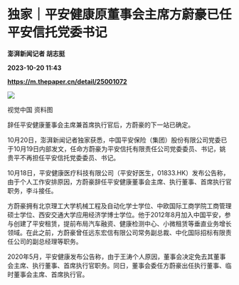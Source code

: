 # 独家｜平安健康原董事会主席方蔚豪已任平安信托党委书记
**澎湃新闻记者 胡志挺**

**2023-10-20 11:43**

**https://m.thepaper.cn/detail/25001072**

![](https://imagecloud.thepaper.cn/thepaper/image/274/918/166.jpg)

视觉中国 资料图

辞任平安健康董事会主席兼首席执行官后，方蔚豪的下一站已确定。

10月20日，澎湃新闻记者独家获悉，中国平安保险（集团）股份有限公司党委已于10月19日内部发文，任命方蔚豪为平安信托有限责任公司党委委员、书记，姚贵平不再担任平安信托党委委员、书记。

10月18日，平安健康医疗科技有限公司（平安好医生，01833.HK）发布公告称，由于个人工作安排原因，方蔚豪辞任平安健康董事会主席、执行董事、首席执行官职务，李斗接任。

方蔚豪拥有北京理工大学机械工程及自动化学士学位、中欧国际工商学院工商管理硕士学位、西安交通大学应用经济学博士学位。他于2012年8月加入中国平安，参与创建了平安租赁，提前布局汽车融资、健康检测中心、小微租赁等垂直业务增长领域。在此之前，方蔚豪曾任远东宏信有限公司常务副总裁、中化国际招标有限责任公司的副总经理等职务。

2020年5月，平安健康发布公告称，由于王涛个人原因，董事会决定免去其董事会主席、执行董事、首席执行官职务。同日，董事会委任方蔚豪出任执行董事、临时董事会主席、首席执行官。